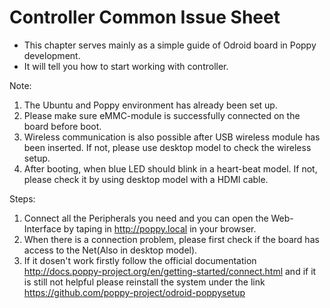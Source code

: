 # Controller Common Issue Sheet
- This chapter serves mainly as a simple guide of Odroid board in Poppy development.
- It will tell you how to start working with controller.

Note:
1.	The Ubuntu and Poppy environment has already been set up.
2.	Please make sure eMMC-module is successfully connected on the board before boot.
3.	Wireless communication is also possible after USB wireless module has been inserted. If not, please use desktop model to check the wireless setup.
4.	After booting, when blue LED should blink in a heart-beat model. If not, please check it by using desktop model with a HDMI cable. 

Steps:
1.	Connect all the Peripherals you need and you can open the Web-Interface by taping in http://poppy.local in your browser.
2. When there is a connection problem, please first check if the board has access to the Net(Also in desktop model).
3. If it dosen't work firstly follow the official documentation http://docs.poppy-project.org/en/getting-started/connect.html and if it is still not helpful please reinstall the system under the link https://github.com/poppy-project/odroid-poppysetup
